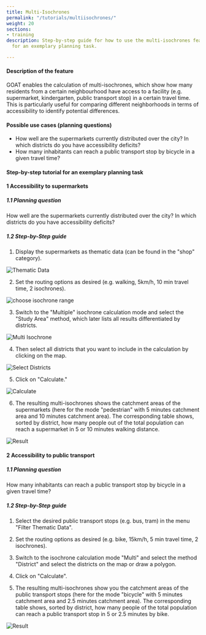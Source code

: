 ```yaml
---
title: Multi-Isochrones
permalink: "/tutorials/multiisochrones/"
weight: 20
sections:
- training
description: Step-by-step guide for how to use the multi-isochrones feature in GOAT
  for an exemplary planning task.

---
```

#### Description of the feature

GOAT enables the calculation of multi-isochrones, which show how many residents from a certain neighbourhood have access to a facility (e.g. supermarket, kindergarten, public transport stop) in a certain travel time. This is particularly useful for comparing different neighborhoods in terms of accessibility to identify potential differences.

#### Possible use cases (planning questions)

* How well are the supermarkets currently distributed over the city? In which districts do you have accessibility deficits?
* How many inhabitants can reach a public transport stop by bicycle in a given travel time?

#### Step-by-step tutorial for an exemplary planning task

#### 1 Accessibility to supermarkets

##### 1.1 Planning question

How well are the supermarkets currently distributed over the city? In which districts do you have accessibility deficits?

##### 1.2 Step-by-Step guide

1. Display the supermarkets as thematic data (can be found in the "shop" category).

<img src="/images/training_materials/Isochrone/amenity_supermarket_en.png"  alt="Thematic Data" style="max-height:300px;"/>

2. Set the routing options as desired (e.g. walking, 5km/h, 10 min travel time, 2 isochrones).
   
<img src="/images/training_materials/Isochrone/isochrone_settings_en.png"  alt="choose isochrone range" style="max-height:220px;"/>

3. Switch to the "Multiple" isochrone calculation mode and select the "Study Area" method, which later lists all results differentiated by districts.

<img src="/images/training_materials/Multiisochrones/multi_en.png"  alt="Multi Isochrone" style="max-height:200px;"/>

4. Then select all districts that you want to include in the calculation by clicking on the map.

<img src="/images/training_materials/Multiisochrones/select_study_area_en.png"  alt="Select Districts"/>

5. Click on "Calculate."

<img src="/images/training_materials/Multiisochrones/calculate_en.png"  alt="Calculate" style="max-height:220px;"/>

6. The resulting multi-isochrones shows the catchment areas of the supermarkets (here for the mode "pedestrian" with 5 minutes catchment area and 10 minutes catchment area). The corresponding table shows, sorted by district, how many people out of the total population can reach a supermarket in 5 or 10 minutes walking distance.

<img src="/images/training_materials/Multiisochrones/result_multiisochrone_en.png"  alt="Result" />

#### 2 Accessibility to public transport

##### 1.1 Planning question

How many inhabitants can reach a public transport stop by bicycle in a given travel time?

##### 1.2 Step-by-Step guide

1. Select the desired public transport stops (e.g. bus, tram) in the menu "Filter Thematic Data". 
   
2. Set the routing options as desired (e.g. bike, 15km/h, 5 min travel time, 2 isochrones). 
   
3. Switch to the isochrone calculation mode "Multi" and select the method "District" and select the districts on the map or draw a polygon.
   
4. Click on "Calculate". 
   
5. The resulting multi-isochrones show you the catchment areas of the public transport stops (here for the mode "bicycle" with 5 minutes catchment area and 2.5 minutes catchment area). The corresponding table shows, sorted by district, how many people of the total population can reach a public transport stop in 5 or 2.5 minutes by bike.

<img src="/images/training_materials/Multiisochrones/result_multiisochrone_öv_en.png"  alt="Result" />